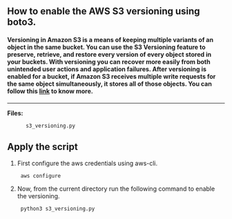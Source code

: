 ## How to enable the  AWS S3 versioning using boto3.

#### Versioning in Amazon S3 is a means of keeping multiple variants of an object in the same bucket. You can use the S3 Versioning feature to preserve, retrieve, and restore every version of every object stored in your buckets. With versioning you can recover more easily from both unintended user actions and application failures. After versioning is enabled for a bucket, if Amazon S3 receives multiple write requests for the same object simultaneously, it stores all of those objects. You can follow this [link](https://docs.aws.amazon.com/AmazonS3/latest/userguide/Versioning.html) to know more.

-------------

**Files:** 
```
      s3_versioning.py
```

## Apply the script

1. First configure the aws credentials using aws-cli.

        aws configure

2. Now, from the current directory run the following command to enable the versioning.

        python3 s3_versioning.py

















